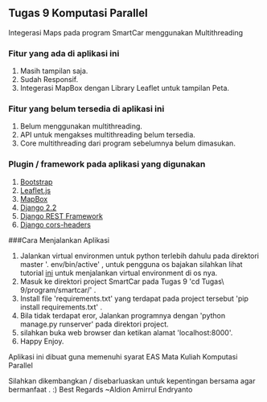 ## Tugas 9 Komputasi Parallel
Integerasi Maps pada program SmartCar menggunakan Multithreading

###  Fitur yang ada di aplikasi ini 

1. Masih tampilan saja.
2. Sudah Responsif.
3. Integerasi MapBox dengan Library Leaflet untuk tampilan Peta.

###  Fitur yang belum tersedia di aplikasi ini

1. Belum menggunakan multithreading.
2. API untuk mengakses multithreading belum tersedia.
3. Core multithreading dari program sebelumnya belum dimasukan.

### Plugin / framework pada aplikasi yang digunakan

1. [Bootstrap ](https://github.com/twbs/bootstrap)
2. [Leaflet.js](https://github.com/Leaflet/Leaflet)
3. [MapBox](https://mapbox.com)
4. [Django 2.2](https://www.djangoproject.com/)
5. [Django REST Framework](https://www.django-rest-framework.org)
6. [Django cors-headers](https://pypi.org/project/django-cors-headers/)

###Cara Menjalankan Aplikasi
1. Jalankan virtual environmen untuk python terlebih dahulu pada direktori master '. env/bin/active' , untuk pengguna os bajakan silahkan lihat tutorial [ini](https://programwithus.com/learn-to-code/Pip-and-virtualenv-on-Windows/) untuk menjalankan virtual environment di os nya.
2. Masuk ke direktori project SmartCar pada Tugas 9 'cd Tugas\ 9/program/smartcar/' .
3. Install file 'requirements.txt' yang terdapat pada project tersebut 'pip install requirements.txt' .
4. Bila tidak terdapat eror, Jalankan programnya dengan 'python manage.py runserver' pada direktori project.
5. silahkan buka web browser dan ketikan alamat 'localhost:8000'.
6. Happy Enjoy.

Aplikasi ini dibuat guna memenuhi syarat EAS Mata Kuliah Komputasi Parallel

Silahkan dikembangkan / disebarluaskan untuk kepentingan bersama agar bermanfaat . :)
Best Regards ~Aldion Amirrul Endryanto

